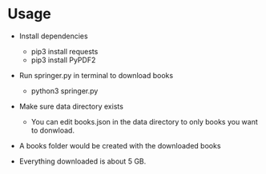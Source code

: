 Usage
============================================================================

- Install dependencies
  - pip3 install requests
  - pip3 install PyPDF2

- Run springer.py in terminal to download books
  - python3 springer.py

- Make sure data directory exists
  - You can edit books.json in the data directory to only books you want to donwload.

- A books folder would be created with the downloaded books

- Everything downloaded is about 5 GB.
